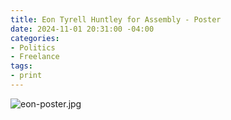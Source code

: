 ```yaml
---
title: Eon Tyrell Huntley for Assembly - Poster
date: 2024-11-01 20:31:00 -04:00
categories:
- Politics
- Freelance
tags:
- print
---
```


![eon-poster.jpg](/uploads/eon-poster.jpg)